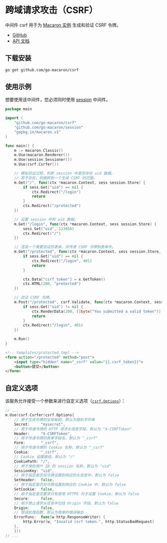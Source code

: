 # 跨域请求攻击（CSRF）

中间件 csrf 用于为 [Macaron 实例](../core_concepts.md#macaron-shi-li) 生成和验证 CSRF 令牌。

- [GitHub](https://github.com/go-macaron/csrf)
- [API 文档](https://gowalker.org/github.com/go-macaron/csrf)

## 下载安装

```sh
go get github.com/go-macaron/csrf
```

## 使用示例

想要使用该中间件，您必须同时使用 [session](session) 中间件。

```go
package main

import (
    "github.com/go-macaron/csrf"
    "github.com/go-macaron/session"
    "gopkg.in/macaron.v1"
)

func main() {
    m := macaron.Classic()
    m.Use(macaron.Renderer())
    m.Use(session.Sessioner())
    m.Use(csrf.Csrfer())

    // 模拟验证过程，判断 session 中是否存在 uid 数据。
    // 若不存在，则跳转到一个生成 CSRF 的页面。
    m.Get("/", func(ctx *macaron.Context, sess session.Store) {
        if sess.Get("uid") == nil {
            ctx.Redirect("/login")
            return
        }
        ctx.Redirect("/protected")
    })

    // 设置 session 中的 uid 数据。
    m.Get("/login", func(ctx *macaron.Context, sess session.Store) {
        sess.Set("uid", 123456)
        ctx.Redirect("/")
    })

    // 渲染一个需要验证的表单，并传递 CSRF 令牌到表单中。
    m.Get("/protected", func(ctx *macaron.Context, sess session.Store, x csrf.CSRF) {
        if sess.Get("uid") == nil {
            ctx.Redirect("/login", 401)
            return
        }

        ctx.Data["csrf_token"] = x.GetToken()
        ctx.HTML(200, "protected")
    })

    // 验证 CSRF 令牌。
    m.Post("/protected", csrf.Validate, func(ctx *macaron.Context, sess session.Store) {
        if sess.Get("uid") != nil {
            ctx.RenderData(200, []byte("You submitted a valid token"))
            return
        }
        ctx.Redirect("/login", 401)
    })

    m.Run()
}
```

```html
<!-- templates/protected.tmpl -->
<form action="/protected" method="post">
    <input type="hidden" name="_csrf" value="{{.csrf_token}}">
    <button>提交</button>
</form>
```

## 自定义选项

该服务允许接受一个参数来进行自定义选项（[`csrf.Options`](https://gowalker.org/github.com/go-macaron/csrf#Options)）：

```go
// ...
m.Use(csrf.Csrfer(csrf.Options{
    // 用于生成令牌的全局秘钥，默认为随机字符串
    Secret:	    "mysecret",
    // 用于传递令牌的 HTTP 请求头信息字段，默认为 "X-CSRFToken"
    Header:		"X-CSRFToken",
    // 用于传递令牌的表单字段名，默认为 "_csrf"
    Form:		"_csrf",
    // 用于传递令牌的 Cookie 名称，默认为 "_csrf"
    Cookie:		"_csrf",
    // Cookie 设置路径，默认为 "/"
    CookiePath:	"/",
    // 用于保存用户 ID 的 session 名称，默认为 "uid"
    SessionKey:	"uid",
    // 用于指定是否将令牌设置到响应的头信息中，默认为 false
    SetHeader:	false,
    // 用于指定是否将令牌设置到响应的 Cookie 中，默认为 false
    SetCookie:  false,
    // 用于指定是否要求只有使用 HTTPS 时才设置 Cookie，默认为 false
    Secure:     false,
    // 用于禁止请求头信息中包括 Origin 字段，默认为 false
    Origin:     false,
    // 错误处理函数，默认为简单的错误输出
    ErrorFunc:  func(w http.ResponseWriter) {
        http.Error(w, "Invalid csrf token.", http.StatusBadRequest)
    },
    }))
// ...
```
